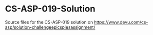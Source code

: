 # CS-ASP-019-Solution
Source files for the CS-ASP-019 solution on https://www.devu.com/cs-asp/solution-challengeepicspiesassignment/
